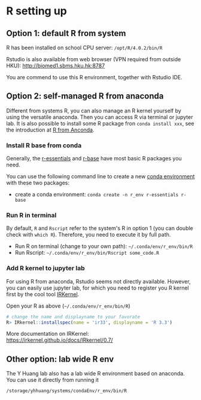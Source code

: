 # R setting up

## Option 1: default R from system
R has been installed on school CPU server:
`/opt/R/4.0.2/bin/R`

Rstudio is also available from web browser (VPN required from outside HKU): http://biomed1.sbms.hku.hk:8787

You are commend to use this R environment, together with Rstudio IDE.

## Option 2: self-managed R from anaconda
Different from systems R, you can also manage an R kernel yourself by using 
the versatile anaconda. Then you can access R via terminal or jupyter lab. It 
is also possible to install some R package fron `conda install xxx`, see the 
introduction at 
[R from Anconda](https://docs.anaconda.com/anaconda/user-guide/tasks/using-r-language/).

### Install R base from conda
Generally, the [r-essentials](https://anaconda.org/r/r-essentials) and 
[r-base](https://anaconda.org/r/r-base) have most basic R packages you need.

You can use the following command line to create a new 
[conda environment](https://docs.conda.io/projects/conda/en/latest/user-guide/tasks/manage-environments.html) with these two packages:
* create a conda environment: `conda create -n r_env r-essentials r-base`

### Run R in terminal
By default, `R` and `Rscript` refer to the system's R in option 1 (you can 
double check with `which R`). Therefore, you need to execute it by full path.
* Run R on terminal (change to your own path): `~/.conda/env/r_env/bin/R`
* Run Rscript: `~/.conda/env/r_env/bin/Rscript some_code.R`

### Add R kernel to jupyter lab
For using R from anaconda, Rstudio seems not directly available. However, you 
can easily use jupyter lab, for which you need to register you R kernel first by
the cool tool [IRKernel](https://irkernel.github.io/).

Open your R as above (`~/.conda/env/r_env/bin/R`)
```R
# change the name and displayname to your favorate
R> IRkernel::installspec(name = 'ir33', displayname = 'R 3.3')
```

More documentation on IRKernel: https://irkernel.github.io/docs/IRkernel/0.7/

## Other option: lab wide R env
The Y Huang lab also has a lab wide R environment based on anaconda. You can 
use it directly from running it

```bat
/storage/yhhuang/systems/condaEnv/r_env/bin/R
```
